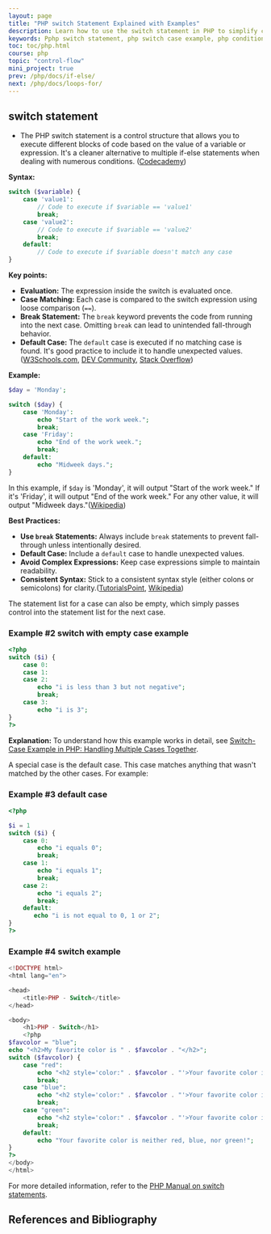 ```yaml
---
layout: page
title: "PHP switch Statement Explained with Examples"
description: Learn how to use the switch statement in PHP to simplify complex conditional logic. Includes syntax, code examples, and use cases for beginners and developers.
keywords: Pphp switch statement, php switch case example, php conditional statements, php tutorial, php docs, php programming, php control structures, switch case in php
toc: toc/php.html
course: php
topic: "control-flow"
mini_project: true
prev: /php/docs/if-else/
next: /php/docs/loops-for/
---
```


## switch statement

- The PHP switch statement is a control structure that allows you to execute different blocks of code based on the value of a variable or expression. It's a cleaner alternative to multiple if-else statements when dealing with numerous conditions. ([Codecademy][1])

**Syntax:**

```php
switch ($variable) {
    case 'value1':
        // Code to execute if $variable == 'value1'
        break;
    case 'value2':
        // Code to execute if $variable == 'value2'
        break;
    default:
        // Code to execute if $variable doesn't match any case
}
```

**Key points:**

* **Evaluation:** The expression inside the switch is evaluated once.
* **Case Matching:** Each case is compared to the switch expression using loose comparison (`==`).
* **Break Statement:** The `break` keyword prevents the code from running into the next case. Omitting `break` can lead to unintended fall-through behavior.
* **Default Case:** The `default` case is executed if no matching case is found. It's good practice to include it to handle unexpected values.([W3Schools.com][2], [DEV Community][3], [Stack Overflow][4])

**Example:**

```php
$day = 'Monday';

switch ($day) {
    case 'Monday':
        echo "Start of the work week.";
        break;
    case 'Friday':
        echo "End of the work week.";
        break;
    default:
        echo "Midweek days.";
}
```



In this example, if `$day` is 'Monday', it will output "Start of the work week." If it's 'Friday', it will output "End of the work week." For any other value, it will output "Midweek days."([Wikipedia][5])

**Best Practices:**

* **Use `break` Statements:** Always include `break` statements to prevent fall-through unless intentionally desired.
* **Default Case:** Include a `default` case to handle unexpected values.
* **Avoid Complex Expressions:** Keep case expressions simple to maintain readability.
* **Consistent Syntax:** Stick to a consistent syntax style (either colons or semicolons) for clarity.([TutorialsPoint][6], [Wikipedia][5])

The statement list for a case can also be empty, which simply passes control into the statement list for the next case.

### Example #2 switch with empty case example

```php
<?php
switch ($i) {
    case 0:
    case 1:
    case 2:
        echo "i is less than 3 but not negative";
        break;
    case 3:
        echo "i is 3";
}
?>
```

**Explanation:** To understand how this example works in detail, see [Switch-Case Example in PHP: Handling Multiple Cases Together](switch/solutions/switch-example3.md).

A special case is the default case. This case matches anything that wasn't matched by the other cases. For example:

### Example #3 default case

```php
<?php

$i = 1
switch ($i) {
    case 0:
        echo "i equals 0";
        break;
    case 1:
        echo "i equals 1";
        break;
    case 2:
        echo "i equals 2";
        break;
    default:
       echo "i is not equal to 0, 1 or 2";
}
?>
```

### Example #4 switch example

```php
<!DOCTYPE html>
<html lang="en">

<head>
    <title>PHP - Switch</title>
</head>

<body>
    <h1>PHP - Switch</h1>
    <?php
$favcolor = "blue";
echo "<h2>My favorite color is " . $favcolor . "</h2>";
switch ($favcolor) {
    case "red":
        echo "<h2 style='color:" . $favcolor . "'>Your favorite color is red!</h2>";
        break;
    case "blue":
        echo "<h2 style='color:" . $favcolor . "'>Your favorite color is blue!</h2>";
        break;
    case "green":
        echo "<h2 style='color:" . $favcolor . "'>Your favorite color is green!</h2>";
        break;
    default:
        echo "Your favorite color is neither red, blue, nor green!";
}
?>
</body>
</html>
```

For more detailed information, refer to the [PHP Manual on switch statements](https://www.php.net/manual/en/control-structures.switch.php).

## References and Bibliography

[1]: https://www.codecademy.com/resources/docs/php/switch "Switch - PHP - Codecademy"
[2]: https://www.w3schools.com/php/php_switch.asp "PHP switch Statement - W3Schools"
[3]: https://dev.to/klnjmm/be-careful-about-the-switch-statement-in-php-d8d "Be careful about the switch statement in PHP - DEV Community"
[4]: https://stackoverflow.com/questions/37881440/switch-case-statement-in-php "Switch case statement in PHP - Stack Overflow"
[5]: https://en.wikipedia.org/wiki/PHP_syntax_and_semantics "PHP syntax and semantics"
[6]: https://www.tutorialspoint.com/php/php_switch_statement.htm "PHP Switch Statement - Tutorialspoint"
